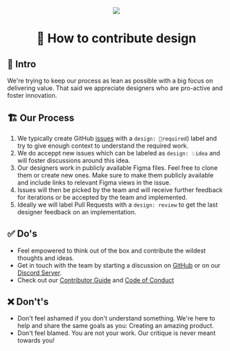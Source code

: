 <div align="center">
<a href="https://en.wikipedia.org/wiki/Acme_Corporation"><img src="https://i.imgur.com/C3riAXH.png" /></a>
  <h1>🚢 How to contribute design</h1>
</div>

## 👋 Intro

We're trying to keep our process as lean as possible with a big focus on delivering value. That said we appreciate designers who are pro-active and foster innovation.

## 🏗 Our Process

1. We typically create GitHub [issues](https://github.com/myorg/myproject/issues) with a `design: 💅required`) label and try to give enough context to understand the required work.
2. We do acceppt new issues which can be labeled as `design: 💡idea` and will foster discussions around this idea.
3. Our designers work in publicly available Figma files. Feel free to clone them or create new ones. Make sure to make them publicly available and include links to relevant Figma views in the issue.
4. Issues will then be picked by the team and will receive further feedback for iterations or be accepted by the team and implemented.
5. Ideally we will label Pull Requests with a `design: review` to get the last designer feedback on an implementation.


## ✅ Do's

- Feel empowered to think out of the box and contribute the wildest thoughts and ideas. 
- Get in touch with the team by starting a discussion on [GitHub](https://github.com/myorg/myproject/discussions) or on our [Discord Server](https://discord.gg/xxxxxxxxx).
- Check out our [Contributor Guide](https://github.com/myorg/.github/blob/main/CONTRIBUTING.md) and
  [Code of Conduct](https://github.com/myorg/.github/blob/main/CODE_OF_CONDUCT.md)


## ❌ Don't's

- Don't feel ashamed if you don't understand something. We're here to help and share the same goals as you: Creating an amazing product. 
- Don't feel blamed. You are not your work. Our critique is never meant towards you!